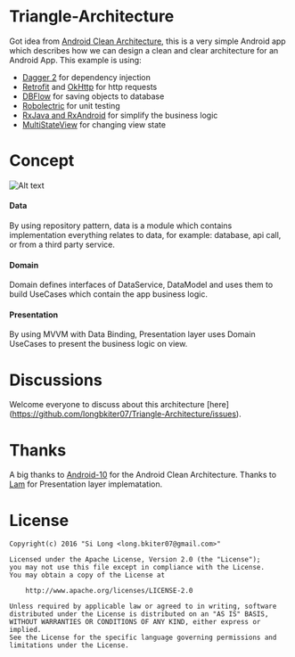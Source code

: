 # Triangle-Architecture
Got idea from [Android Clean Architecture](https://github.com/android10/Android-CleanArchitecture), this is a very simple Android app which describes how we can design a clean and clear architecture for an Android App.
This example is using:
- [Dagger 2](http://google.github.io/dagger/) for dependency injection
- [Retrofit](http://square.github.io/retrofit/) and [OkHttp](http://square.github.io/okhttp/) for http requests
- [DBFlow](https://github.com/Raizlabs/DBFlow) for saving objects to database
- [Robolectric](http://robolectric.org/) for unit testing
- [RxJava and RxAndroid](https://github.com/ReactiveX/RxJava) for simplify the business logic
- [MultiStateView](https://github.com/Kennyc1012/MultiStateView) for changing view state

# Concept

![Alt text](https://github.com/longbkiter07/Triangle-Architecture/blob/master/concept.jpg)

#### Data
By using repository pattern, data is a module which contains implementation everything relates to data, for example: database, api call, or from a third party service.
#### Domain
Domain defines interfaces of DataService, DataModel and uses them to build UseCases which contain the app business logic.
#### Presentation
By using MVVM with Data Binding, Presentation layer uses Domain UseCases to present the business logic on view.

# Discussions
Welcome everyone to discuss about this architecture [here] (https://github.com/longbkiter07/Triangle-Architecture/issues).

# Thanks
A big thanks to [Android-10](https://github.com/android10) for the Android Clean Architecture.
Thanks to [Lam](https://github.com/tranngoclam) for Presentation layer implematation.
# License
```
Copyright(c) 2016 "Si Long <long.bkiter07@gmail.com>"

Licensed under the Apache License, Version 2.0 (the "License");
you may not use this file except in compliance with the License.
You may obtain a copy of the License at

    http://www.apache.org/licenses/LICENSE-2.0

Unless required by applicable law or agreed to in writing, software
distributed under the License is distributed on an "AS IS" BASIS,
WITHOUT WARRANTIES OR CONDITIONS OF ANY KIND, either express or implied.
See the License for the specific language governing permissions and
limitations under the License.
```
